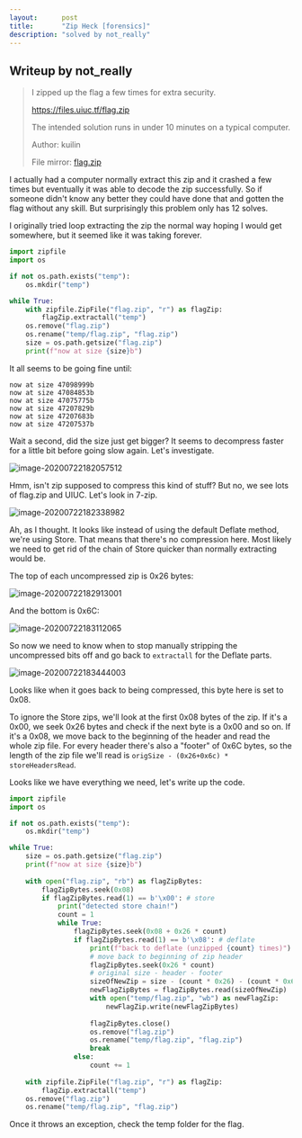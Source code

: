 ```yaml
---
layout:      post
title:       "Zip Heck [forensics]"
description: "solved by not_really"
---
```


## Writeup by not_really

> I zipped up the flag a few times for extra security.
>
> https://files.uiuc.tf/flag.zip
>
> The intended solution runs in under 10 minutes on a typical computer.
>
> Author: kuilin
>
> File mirror: [flag.zip](https://drive.google.com/file/d/1UYTNJgSsqY7cypGRb7ORKR2A5hwS0yr0/view?usp=sharing)

I actually had a computer normally extract this zip and it crashed a few times but eventually it was able to decode the zip successfully. So if someone didn't know any better they could have done that and gotten the flag without any skill. But surprisingly this problem only has 12 solves.

I originally tried loop extracting the zip the normal way hoping I would get somewhere, but it seemed like it was taking forever.

```python
import zipfile
import os

if not os.path.exists("temp"):
    os.mkdir("temp")

while True:
    with zipfile.ZipFile("flag.zip", "r") as flagZip:
        flagZip.extractall("temp")
    os.remove("flag.zip")
    os.rename("temp/flag.zip", "flag.zip")
    size = os.path.getsize("flag.zip")
    print(f"now at size {size}b")
```

It all seems to be going fine until:

```
now at size 47098999b
now at size 47084853b
now at size 47075775b
now at size 47207829b
now at size 47207683b
now at size 47207537b
```

Wait a second, did the size just get bigger? It seems to decompress faster for a little bit before going slow again. Let's investigate.

![image-20200722182057512](/img/uiuctf2020/image-20200722182057512.png)

Hmm, isn't zip supposed to compress this kind of stuff? But no, we see lots of flag.zip and UIUC. Let's look in 7-zip.

![image-20200722182338982](/img/uiuctf2020/image-20200722182338982.png)

Ah, as I thought. It looks like instead of using the default Deflate method, we're using Store. That means that there's no compression here. Most likely we need to get rid of the chain of Store quicker than normally extracting would be.

The top of each uncompressed zip is 0x26 bytes:

![image-20200722182913001](/img/uiuctf2020/image-20200722182913001.png)

And the bottom is 0x6C:

![image-20200722183112065](/img/uiuctf2020/image-20200722183112065.png)

So now we need to know when to stop manually stripping the uncompressed bits off and go back to `extractall` for the Deflate parts.

![image-20200722183444003](/img/uiuctf2020/image-20200722183444003.png)

Looks like when it goes back to being compressed, this byte here is set to 0x08.

To ignore the Store zips, we'll look at the first 0x08 bytes of the zip. If it's a 0x00, we seek 0x26 bytes and check if the next byte is a 0x00 and so on. If it's a 0x08, we move back to the beginning of the header and read the whole zip file. For every header there's also a "footer" of 0x6C bytes, so the length of the zip file we'll read is `origSize - (0x26+0x6c) * storeHeadersRead`.

Looks like we have everything we need, let's write up the code.

```python
import zipfile
import os

if not os.path.exists("temp"):
    os.mkdir("temp")

while True:
    size = os.path.getsize("flag.zip")
    print(f"now at size {size}b")
    
    with open("flag.zip", "rb") as flagZipBytes:
        flagZipBytes.seek(0x08)
        if flagZipBytes.read(1) == b'\x00': # store
            print("detected store chain!")
            count = 1
            while True:
                flagZipBytes.seek(0x08 + 0x26 * count)
                if flagZipBytes.read(1) == b'\x08': # deflate
                    print(f"back to deflate (unzipped {count} times)")
                    # move back to beginning of zip header
                    flagZipBytes.seek(0x26 * count)
                    # original size - header - footer
                    sizeOfNewZip = size - (count * 0x26) - (count * 0x6c)
                    newFlagZipBytes = flagZipBytes.read(sizeOfNewZip)
                    with open("temp/flag.zip", "wb") as newFlagZip:
                        newFlagZip.write(newFlagZipBytes)
                    
                    flagZipBytes.close()
                    os.remove("flag.zip")
                    os.rename("temp/flag.zip", "flag.zip")
                    break
                else:
                    count += 1
    
    with zipfile.ZipFile("flag.zip", "r") as flagZip:
        flagZip.extractall("temp")
    os.remove("flag.zip")
    os.rename("temp/flag.zip", "flag.zip")
```

Once it throws an exception, check the temp folder for the flag.